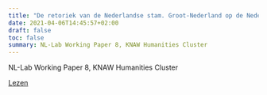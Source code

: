 ```yaml
---
title: "De retoriek van de Nederlandse stam. Groot-Nederland op de Nederlandsche Taal- en Letterkundige Congressen (1849-1875) volgens letterkundigen en politici"
date: 2021-04-06T14:45:57+02:00
draft: false
toc: false
summary: NL-Lab Working Paper 8, KNAW Humanities Cluster
---
```

NL-Lab Working Paper 8, KNAW Humanities Cluster

[Lezen](https://nl-lab.net/wp-content/uploads/2021/06/working-paper-Abel-van-Oosterwijk.pdf)